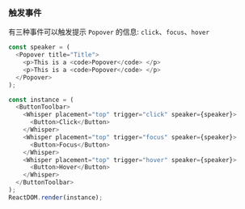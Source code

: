 ### 触发事件

有三种事件可以触发提示 `Popover` 的信息: `click`、`focus`、`hover`

<!--start-code-->
```js
const speaker = (
  <Popover title="Title">
    <p>This is a <code>Popover</code> </p>
    <p>This is a <code>Popover</code> </p>
  </Popover>
);

const instance = (
  <ButtonToolbar>
    <Whisper placement="top" trigger="click" speaker={speaker}>
      <Button>Click</Button>
    </Whisper>
    <Whisper placement="top" trigger="focus" speaker={speaker}>
      <Button>Focus</Button>
    </Whisper>
    <Whisper placement="top" trigger="hover" speaker={speaker}>
      <Button>Hover</Button>
    </Whisper>
  </ButtonToolbar>
);
ReactDOM.render(instance);
```
<!--end-code-->
